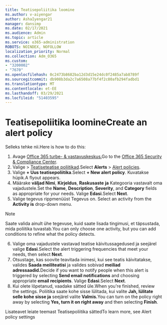 ```yaml
---
title: Teatisepoliitika loomine
ms.author: v-aiyengar
author: AshaIyengar21
manager: dansimp
ms.date: 02/17/2021
ms.audience: Admin
ms.topic: article
ms.service: o365-administration
ROBOTS: NOINDEX, NOFOLLOW
localization_priority: Normal
ms.collection: Adm_O365
ms.custom:
- "3200002"
- "7670"
ms.openlocfilehash: 0c2473b8682ba12d3d15e24dc0f2485a7ab8789f
ms.sourcegitcommit: db908b3da2c7a6508a77bf4f2c80afb294fadbd1
ms.translationtype: MT
ms.contentlocale: et-EE
ms.lasthandoff: 03/29/2021
ms.locfileid: "51403595"
---
```

# <a name="create-an-alert-policy"></a><span data-ttu-id="ee9b3-102">Teatisepoliitika loomine</span><span class="sxs-lookup"><span data-stu-id="ee9b3-102">Create an alert policy</span></span>

<span data-ttu-id="ee9b3-103">Selleks tehke nii.</span><span class="sxs-lookup"><span data-stu-id="ee9b3-103">Here is how to do this:</span></span>

1. <span data-ttu-id="ee9b3-104">Avage [Office 365 turbe- & vastavuskeskus.](https://go.microsoft.com/fwlink/p/?linkid=2077143)</span><span class="sxs-lookup"><span data-stu-id="ee9b3-104">Go to the [Office 365 Security & Compliance Center](https://go.microsoft.com/fwlink/p/?linkid=2077143).</span></span>
1. <span data-ttu-id="ee9b3-105">Valige   >  [Teatiseteatise poliitikad](https://go.microsoft.com/fwlink/?linkid=2103208).</span><span class="sxs-lookup"><span data-stu-id="ee9b3-105">Select **Alerts** > [Alert policies](https://go.microsoft.com/fwlink/?linkid=2103208).</span></span>
1. <span data-ttu-id="ee9b3-106">Valige **+ Uus teatisepoliitika**.</span><span class="sxs-lookup"><span data-stu-id="ee9b3-106">Select **+ New alert policy**.</span></span> <span data-ttu-id="ee9b3-107">Kuvatakse hüpik.</span><span class="sxs-lookup"><span data-stu-id="ee9b3-107">A flyout appears.</span></span>
1. <span data-ttu-id="ee9b3-108">Määrake **väljad Nimi**, **Kirjeldus**, **Raskusaste** **ja** Kategooria vastavalt oma vajadustele.</span><span class="sxs-lookup"><span data-stu-id="ee9b3-108">Set the **Name**, **Description**, **Severity**, and **Category** fields as appropriate for your needs.</span></span> <span data-ttu-id="ee9b3-109">Valige **Edasi**.</span><span class="sxs-lookup"><span data-stu-id="ee9b3-109">Select **Next**.</span></span>
1. <span data-ttu-id="ee9b3-110">Valige tegevus rippmenüüst Tegevus on. </span><span class="sxs-lookup"><span data-stu-id="ee9b3-110">Select an activity from the **Activity is** drop-down menu.</span></span>
> [!NOTE]
>  <span data-ttu-id="ee9b3-111">Saate valida ainult ühe tegevuse, kuid saate lisada tingimusi, et täpsustada, mida poliitika tuvastab.</span><span class="sxs-lookup"><span data-stu-id="ee9b3-111">You can only choose one activity, but you can add conditions to refine what the policy detects.</span></span>
6. <span data-ttu-id="ee9b3-112">Valige oma vajadustele vastavad teatise käivitussagedused ja seejärel valige **Edasi**.</span><span class="sxs-lookup"><span data-stu-id="ee9b3-112">Select the alert triggering frequencies that meet your needs, then select **Next**.</span></span>
7. <span data-ttu-id="ee9b3-113">Otsustage, kas soovite teavitada inimesi, kui see teatis käivitatakse, valides **Saada meiliteatisi** ja valides sobivad **meiliad adressaadid.**</span><span class="sxs-lookup"><span data-stu-id="ee9b3-113">Decide if you want to notify people when this alert is triggered by selecting **Send email notifications** and choosing appropriate **email recipients**.</span></span> <span data-ttu-id="ee9b3-114">Valige **Edasi**.</span><span class="sxs-lookup"><span data-stu-id="ee9b3-114">Select **Next**.</span></span>
8. <span data-ttu-id="ee9b3-115">Kui olete lõpetanud, vaadake sätted üle.</span><span class="sxs-lookup"><span data-stu-id="ee9b3-115">When you're finished, review the settings.</span></span> <span data-ttu-id="ee9b3-116">Poliitika saate kohe sisse lülitada, kui valite **Jah, lülitate selle kohe sisse ja** seejärel valite **Valmis.**</span><span class="sxs-lookup"><span data-stu-id="ee9b3-116">You can turn on the policy right away by selecting **Yes, turn it on right away** and then selecting **Finish**.</span></span>

<span data-ttu-id="ee9b3-117">Lisateavet leiate teemast Teatisepoliitika sätted</span><span class="sxs-lookup"><span data-stu-id="ee9b3-117">To learn more, see Alert policy settings</span></span>

